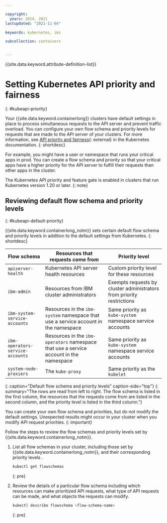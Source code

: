 ```yaml
---

copyright: 
  years: 2014, 2021
lastupdated: "2021-11-04"

keywords: kubernetes, iks

subcollection: containers


---
```


{{site.data.keyword.attribute-definition-list}}

# Setting Kubernetes API priority and fairness
{: #kubeapi-priority}

Your {{site.data.keyword.containerlong}} clusters have default settings in place to process simultaneous requests to the API server and prevent traffic overload. You can configure your own flow schema and priority levels for requests that are made to the API server of your clusters. For more information, see [API priority and fairness](https://kubernetes.io/docs/concepts/cluster-administration/flow-control/){: external} in the Kubernetes documentation.
{: shortdesc}

For example, you might have a user or namespace that runs your critical apps in prod. You can create a flow schema and priority so that your critical apps have a higher priority for the API server to fulfill their requests than other apps in the cluster.

The Kubernetes API priority and feature gate is enabled in clusters that run Kubernetes version 1.20 or later.
{: note}

## Reviewing default flow schema and priority levels
{: #kubeapi-default-priority}

{{site.data.keyword.containerlong_notm}} sets certain default flow schema and priority levels in addition to the default settings from Kubernetes.
{: shortdesc}

| Flow schema | Resources that requests come from | Priority level |
| ----------- | --------- | -------------- |
| `apiserver-health` | Kubernetes API server health resources | Custom priority level for these resources |
| `ibm-admin` | Resources from IBM cluster administrators | Exempts requests by cluster administrators from priority restrictions |
| `ibm-system-service-accounts` | Resources in the `ibm-system` namespace that use a service account in the namespace | Same priority as `kube-system` namespace service accounts |
| `ibm-operators-service-accounts` | Resources in the `ibm-operators` namespace that use a service account in the namespace | Same priority as `kube-system` namespace service accounts |
| `system-node-proxiers` | The `kube-proxy` | Same priority as the `kubelet` |
{: caption="Default flow schema and priority levels" caption-side="top"}
{: summary="The rows are read from left to right. The flow schema is listed in the first column, the resources that the requests come from are listed in the second column, and the priority level is listed in the third column."}

You can create your own flow schema and priorities, but do not modify the default settings. Unexpected results might occur in your cluster when you modify API request priorities.
{: important}

Follow the steps to review the flow schemas and priority levels set by {{site.data.keyword.containerlong_notm}}.

1. List all flow schemas in your cluster, including those set by {{site.data.keyword.containerlong_notm}}, and their corresponding priority levels .
    ```sh
    kubectl get flowschemas
    ```
    {: pre} 


2. Review the details of a particular flow schema including which resources can make prioritized API requests, what type of API requests can be made, and what objects the requests can modify.
    ```sh
    kubectl describe flowschema <flow-schema-name>
    ```
    {: pre}










